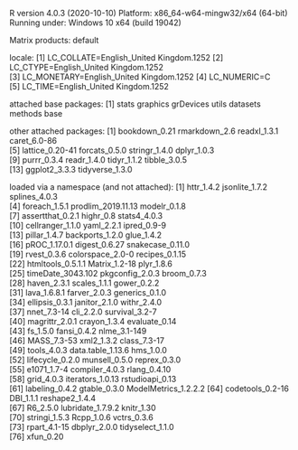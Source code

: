 R version 4.0.3 (2020-10-10)
Platform: x86_64-w64-mingw32/x64 (64-bit)
Running under: Windows 10 x64 (build 19042)

Matrix products: default

locale:
[1] LC_COLLATE=English_United Kingdom.1252 
[2] LC_CTYPE=English_United Kingdom.1252   
[3] LC_MONETARY=English_United Kingdom.1252
[4] LC_NUMERIC=C                           
[5] LC_TIME=English_United Kingdom.1252    

attached base packages:
[1] stats     graphics  grDevices utils     datasets  methods   base     

other attached packages:
 [1] bookdown_0.21   rmarkdown_2.6   readxl_1.3.1    caret_6.0-86   
 [5] lattice_0.20-41 forcats_0.5.0   stringr_1.4.0   dplyr_1.0.3    
 [9] purrr_0.3.4     readr_1.4.0     tidyr_1.1.2     tibble_3.0.5   
[13] ggplot2_3.3.3   tidyverse_1.3.0

loaded via a namespace (and not attached):
 [1] httr_1.4.2           jsonlite_1.7.2       splines_4.0.3       
 [4] foreach_1.5.1        prodlim_2019.11.13   modelr_0.1.8        
 [7] assertthat_0.2.1     highr_0.8            stats4_4.0.3        
[10] cellranger_1.1.0     yaml_2.2.1           ipred_0.9-9         
[13] pillar_1.4.7         backports_1.2.0      glue_1.4.2          
[16] pROC_1.17.0.1        digest_0.6.27        snakecase_0.11.0    
[19] rvest_0.3.6          colorspace_2.0-0     recipes_0.1.15      
[22] htmltools_0.5.1.1    Matrix_1.2-18        plyr_1.8.6          
[25] timeDate_3043.102    pkgconfig_2.0.3      broom_0.7.3         
[28] haven_2.3.1          scales_1.1.1         gower_0.2.2         
[31] lava_1.6.8.1         farver_2.0.3         generics_0.1.0      
[34] ellipsis_0.3.1       janitor_2.1.0        withr_2.4.0         
[37] nnet_7.3-14          cli_2.2.0            survival_3.2-7      
[40] magrittr_2.0.1       crayon_1.3.4         evaluate_0.14       
[43] fs_1.5.0             fansi_0.4.2          nlme_3.1-149        
[46] MASS_7.3-53          xml2_1.3.2           class_7.3-17        
[49] tools_4.0.3          data.table_1.13.6    hms_1.0.0           
[52] lifecycle_0.2.0      munsell_0.5.0        reprex_0.3.0        
[55] e1071_1.7-4          compiler_4.0.3       rlang_0.4.10        
[58] grid_4.0.3           iterators_1.0.13     rstudioapi_0.13     
[61] labeling_0.4.2       gtable_0.3.0         ModelMetrics_1.2.2.2
[64] codetools_0.2-16     DBI_1.1.1            reshape2_1.4.4      
[67] R6_2.5.0             lubridate_1.7.9.2    knitr_1.30          
[70] stringi_1.5.3        Rcpp_1.0.6           vctrs_0.3.6         
[73] rpart_4.1-15         dbplyr_2.0.0         tidyselect_1.1.0    
[76] xfun_0.20           
